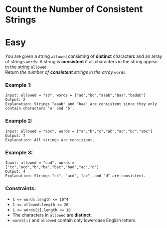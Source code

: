 # Count the Number of Consistent Strings
# Easy

You are given a string `allowed` consisting of **distinct** characters and an array of strings `words`. A string is **consistent** if all characters in the string appear in the string `allowed`.\
Return *the number of **consistent** strings in the array* `words`.

### Example 1:
```
Input: allowed = "ab", words = ["ad","bd","aaab","baa","badab"]
Output: 2
Explanation: Strings "aaab" and "baa" are consistent since they only contain characters 'a' and 'b'.
```

### Example 2:
```
Input: allowed = "abc", words = ["a","b","c","ab","ac","bc","abc"]
Output: 7
Explanation: All strings are consistent.
```

### Example 3:
```
Input: allowed = "cad", words = ["cc","acd","b","ba","bac","bad","ac","d"]
Output: 4
Explanation: Strings "cc", "acd", "ac", and "d" are consistent.
```

### Constraints:
- `1 <= words.length <= 10^4`
- `1 <= allowed.length <= 26`
- `1 <= words[i].length <= 10`
- The characters in `allowed` are **distinct**.
- `words[i]` and `allowed` contain only lowercase English letters.